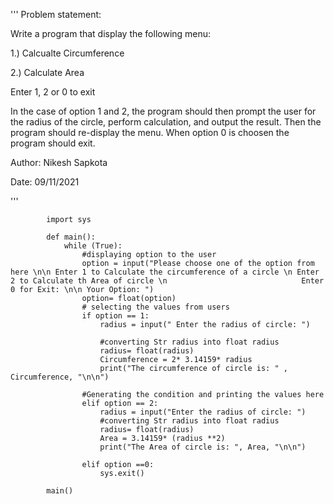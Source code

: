 '''
Problem statement:

Write a program that display the following menu: 

1.) Calcualte Circumference

2.) Calculate Area

 Enter 1, 2 or 0 to exit

 In the case of option 1 and 2, the program should then prompt the user for the
 radius of the circle, perform calculation, and output the result. Then the program
 should re-display the menu. When option 0 is choosen the program should exit.

 Author: Nikesh Sapkota

 Date: 09/11/2021

 '''
            
            import sys

            def main():
                while (True):
                    #displaying option to the user
                    option = input("Please choose one of the option from here \n\n Enter 1 to Calculate the circumference of a circle \n Enter 2 to Calculate th Area of circle \n                              Enter 0 for Exit: \n\n Your Option: ")
                    option= float(option)
                    # selecting the values from users
                    if option == 1:
                        radius = input(" Enter the radius of circle: ")

                        #converting Str radius into float radius
                        radius= float(radius)
                        Circumference = 2* 3.14159* radius
                        print("The circumference of circle is: " , Circumference, "\n\n")

                    #Generating the condition and printing the values here    
                    elif option == 2:
                        radius = input("Enter the radius of circle: ")   
                        #converting Str radius into float radius
                        radius= float(radius)    
                        Area = 3.14159* (radius **2)
                        print("The Area of circle is: ", Area, "\n\n")

                    elif option ==0:
                        sys.exit()

            main()






